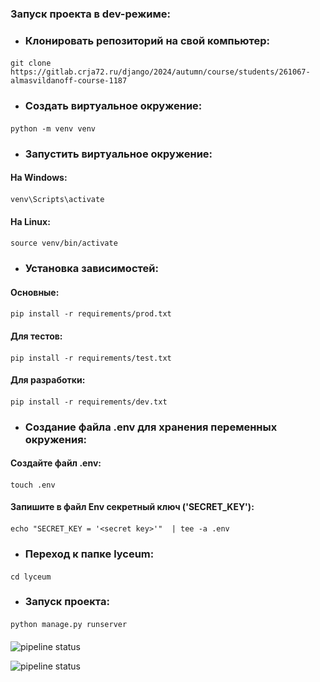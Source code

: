 ### Запуск проекта в dev-режиме:

- ### Клонировать репозиторий на свой компьютер:

#### <command>

    git clone https://gitlab.crja72.ru/django/2024/autumn/course/students/261067-almasvildanoff-course-1187

#### </command>

- ### Создать виртуальное окружение:

#### <command>

    python -m venv venv

#### </command>

- ### Запустить виртуальное окружение:

#### На Windows:

#### <command>

    venv\Scripts\activate

#### </command>

#### На Linux:

#### <command>

    source venv/bin/activate

#### </command>

- ### Установка зависимостей:

#### Основные:

#### <command>

    pip install -r requirements/prod.txt

#### </command>

#### Для тестов:

#### <command>

    pip install -r requirements/test.txt

#### </command>

#### Для разработки:

#### <command>

    pip install -r requirements/dev.txt

#### </command>

- ###  Создание файла .env для хранения переменных окружения:

#### Создайте файл .env:

#### <command>

    touch .env

#### </command>

#### Запишите в файл Env секретный ключ ('SECRET_KEY'):

#### <command>

    echo "SECRET_KEY = '<secret key>'"  | tee -a .env

#### </command>

- ### Переход к папке lyceum:

#### <command>

    cd lyceum

#### </command>

- ### Запуск проекта:

#### <command>

    python manage.py runserver

#### </command>
![pipeline status](https://gitlab.crja72.ru/django/2024/autumn/course/students/261067-almasvildanoff-course-1187/badges/master/pipeline.svg)  

![pipeline status](https://gitlab.crja72.ru/django/2024/autumn/course/students/261067-almasvildanoff-course-1187/badges/main/pipeline.svg)